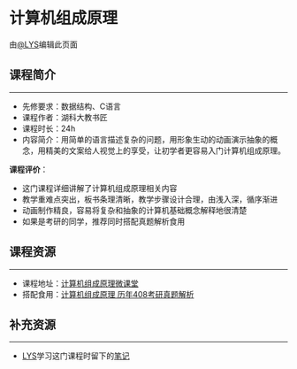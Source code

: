 # 计算机组成原理

由[@LYS](https://lys2021.com/)编辑此页面

## 课程简介

****

- 先修要求：数据结构、C语言
- 课程作者：湖科大教书匠
- 课程时长：24h
- 内容简介：用简单的语言描述复杂的问题，用形象生动的动画演示抽象的概念，用精美的文案给人视觉上的享受，让初学者更容易入门计算机组成原理。

**课程评价**：

- 这门课程详细讲解了计算机组成原理相关内容
- 教学重难点突出，板书条理清晰，教学步骤设计合理，由浅入深，循序渐进
- 动画制作精良，容易将复杂和抽象的计算机基础概念解释地很清楚
- 如果是考研的同学，推荐同时搭配真题解析食用

<!-- 介绍学习该门课程主观感受，内容包括但不限于：
    （1）课程覆盖的知识点范围
    （2）与同类课程相比它的优势与特点
    （3）学习这门课程的体验与感受
    （4）自学这门课的注意点（踩过的坑、难度预警等等）
    （5）... ...
-->

## 课程资源

****

- 课程地址：[计算机组成原理微课堂](https://www.bilibili.com/video/BV1qG41197E4/?spm_id_from=333.337.search-card.all.click&vd_source=ce95ad6607d316dd76f87b90ab69fa3f)
- 搭配食用：[计算机组成原理 历年408考研真题解析](https://www.bilibili.com/video/BV1tzDwYQEFD/?spm_id_from=333.999.0.0&vd_source=ce95ad6607d316dd76f87b90ab69fa3f)

## 补充资源

****

- [LYS](https://lys2021.com/)学习这门课程时留下的[笔记](https://lys2021.com/category/principles-of-computer-composition/)